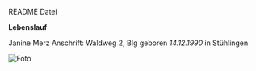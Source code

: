﻿README Datei

__Lebenslauf__

Janine Merz
Anschrift: Waldweg 2, Blg
geboren _14.12.1990_ in Stühlingen


![Foto](https://github.com/merzjani/Einkaufsliste/blob/branch/Download.jpg)
